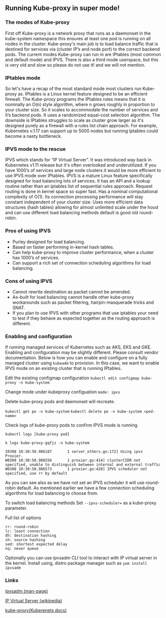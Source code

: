 ## Running Kube-proxy in super mode!

### The modes of Kube-proxy
First off Kube-proxy is a network proxy that runs as a daemonset in the kube-system namespace this ensures at least one pod is running on all nodes in the cluster.
Kube-proxy's main job is to load balance traffic that is destined for services via (cluster IP’s and node port) to the correct backend pods. The current modes Kube-proxy can run in are IPtables (most common and default mode) and IPVS. There is also a third mode userspace, but this is very old and slow so please do not use it! and we will not mention.

### IPtables mode
So let's have a recap of the most standard mode most clusters run Kube-proxy as.
IPtables is a Linux kernel feature designed to be an efficient firewall. The Kube-proxy programs the IPtables rules means that it is nominally an O(n) style algorithm, where n grows roughly in proportion to your cluster size. So it scales to accommodate the number of services and it’s backend pods. It uses a randomized equal-cost selection algorithm. The downside is IPtables struggles to scale as cluster grow larger as it's designed purely as a firewall with a rules list chain approach. For example, Kubernetes v.1.17 can support up to 5000 nodes but running Iptables could become a nasty bottleneck.

### IPVS mode to the rescue
IPVS which stands for “IP Virtual Server”. It was introduced way back in Kubernetes v1.11 release but it's often overlooked and underutilized.
If you have 1000’s of services and large node clusters it would be more efficient to use IPVS mode over IPtables. IPVS is a mature Linux feature specifically designed for load balancing lots of services. It has an API and a lookup routine rather than an iptables list of sequential rules approach. Request routing is done in kernel space so super fast.
Has a nominal computational complexity of O(1). Its connection processing performance will stay constant independent of your cluster size. Uses more efficient data structures (hash tables) allowing for almost unlimited scale under the hood and can use different load balancing methods default is good old round-robin.

### Pros of using IPVS 
- Purley designed for load balancing.
- Based on faster performing in-kernel hash tables.
- Can help kube-proxy to improve cluster performance, when a cluster has 1000’s of services.
- Can support a rich set of connection scheduling algorithms for load balancing.

### Cons of using IPVS 
- Cannot rewrite destination as packet cannot be amended.
- As-built for load balancing cannot handle other kube-proxy workarounds such as packet filtering, hairpin-masquerade tricks and SNAT.
- If you plan to use IPVS with other programs that use iptables your need to test if they behave as expected together as the routing approach is different.

### Enabling and configuration

If running managed services of Kubernetes such as AKS, EKS and GKE. Enabling and configuration may be slightly different. Please consult vendor documentation.
Below is how you can enable and configure on a fully managed cluster using `kubeadm` to provision. In this case, we want to enable IPVS mode on an existing cluster that is running IPtables.

Edit the existing configmap configuration
```kubectl edit configmap kube-proxy -n kube-system```

Change mode under kubeproxy configuation
```mode: ipvs```

Delete kube-proxy pods and daemonset will recreate.

```kubectl get po -n kube-system```
```kubectl delete po -n kube-system <pod-name>```

Check logs of kube-proxy pods to confirm IPVS mode is running.

```kubectl logs [kube-proxy pod]```

```k logs kube-proxy-gqfjz -n kube-system```
```I0308 10:30:50.986140       1 node.go:135] Successfully retrieved node IP: 10.0.2.15
I0308 10:30:50.986187       1 server_others.go:172] Using ipvs Proxier.
W0308 10:30:50.986556       1 proxier.go:414] clusterCIDR not specified, unable to distinguish between internal and external traffic
W0308 10:30:50.986573       1 proxier.go:420] IPVS scheduler not specified, use rr by default
```

As you can see also as we have not set an IPVS scheduler it will use round-robin default.
As mentioned earlier we have a few connection scheduling algorithms for load balancing to choose from.

To switch load balancing methods 
Set  ```--ipvs-scheduler=``` as a kube-proxy parameter.

Full list of options
```
rr: round-robin
lc: least connection
dh: destination hashing
sh: source hashing
sed: shortest expected delay
nq: never queue
```

Optionally you can use ipvsadm CLI tool to interact with IP virtual server in the kernel. Install using, distro package manager such as ```yum install ipvsadm```





### Links 
[ipvsadm (man-page)](https://linux.die.net/man/8/ipvsadm)

[IP Virtual Server (wikipedia)](https://en.wikipedia.org/wiki/IP_Virtual_Server)

[kube-proxy(Kuberenets docs)](https://kubernetes.io/docs/reference/command-line-tools-reference/kube-proxy/)



